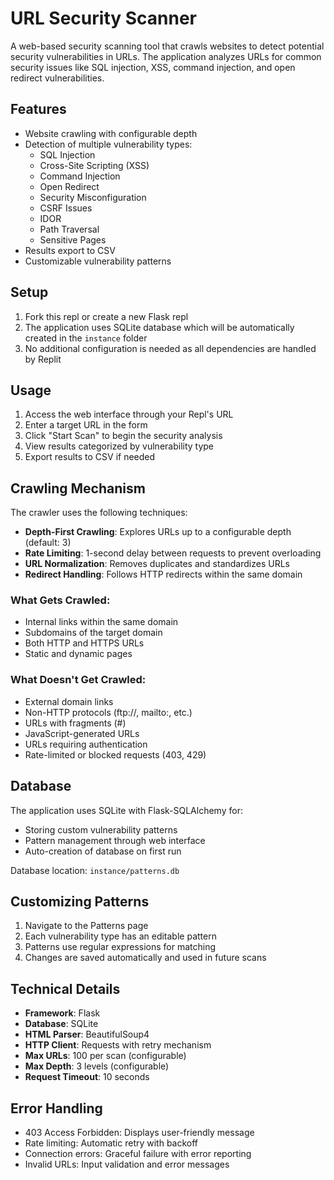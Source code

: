 
# URL Security Scanner

A web-based security scanning tool that crawls websites to detect potential security vulnerabilities in URLs. The application analyzes URLs for common security issues like SQL injection, XSS, command injection, and open redirect vulnerabilities.

## Features

- Website crawling with configurable depth
- Detection of multiple vulnerability types:
  - SQL Injection
  - Cross-Site Scripting (XSS)
  - Command Injection
  - Open Redirect
  - Security Misconfiguration
  - CSRF Issues
  - IDOR
  - Path Traversal
  - Sensitive Pages
- Results export to CSV
- Customizable vulnerability patterns

## Setup

1. Fork this repl or create a new Flask repl
2. The application uses SQLite database which will be automatically created in the `instance` folder
3. No additional configuration is needed as all dependencies are handled by Replit

## Usage

1. Access the web interface through your Repl's URL
2. Enter a target URL in the form
3. Click "Start Scan" to begin the security analysis
4. View results categorized by vulnerability type
5. Export results to CSV if needed

## Crawling Mechanism

The crawler uses the following techniques:

- **Depth-First Crawling**: Explores URLs up to a configurable depth (default: 3)
- **Rate Limiting**: 1-second delay between requests to prevent overloading
- **URL Normalization**: Removes duplicates and standardizes URLs
- **Redirect Handling**: Follows HTTP redirects within the same domain

### What Gets Crawled:
- Internal links within the same domain
- Subdomains of the target domain
- Both HTTP and HTTPS URLs
- Static and dynamic pages

### What Doesn't Get Crawled:
- External domain links
- Non-HTTP protocols (ftp://, mailto:, etc.)
- URLs with fragments (#)
- JavaScript-generated URLs
- URLs requiring authentication
- Rate-limited or blocked requests (403, 429)

## Database

The application uses SQLite with Flask-SQLAlchemy for:
- Storing custom vulnerability patterns
- Pattern management through web interface
- Auto-creation of database on first run

Database location: `instance/patterns.db`

## Customizing Patterns

1. Navigate to the Patterns page
2. Each vulnerability type has an editable pattern
3. Patterns use regular expressions for matching
4. Changes are saved automatically and used in future scans

## Technical Details

- **Framework**: Flask
- **Database**: SQLite
- **HTML Parser**: BeautifulSoup4
- **HTTP Client**: Requests with retry mechanism
- **Max URLs**: 100 per scan (configurable)
- **Max Depth**: 3 levels (configurable)
- **Request Timeout**: 10 seconds

## Error Handling

- 403 Access Forbidden: Displays user-friendly message
- Rate limiting: Automatic retry with backoff
- Connection errors: Graceful failure with error reporting
- Invalid URLs: Input validation and error messages
